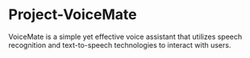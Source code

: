 # Project-VoiceMate
VoiceMate is a simple yet effective voice assistant that utilizes speech recognition and text-to-speech technologies to interact with users.
